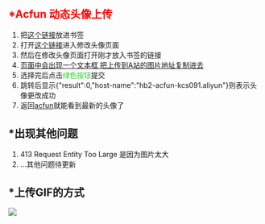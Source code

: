 <header><meta http-equiv="Content-Type" content="text/html; charset=utf-8">
<meta name="keywords" content="A站,ACFUN,gif,头像,动态头像上传">
<meta name="description" content="Acfun 动态头像上传 让你的A站头像动起来">
<title>Acfun动态头像上传</title></header>
<body>
<h2><font color = "red">*Acfun 动态头像上传</font></h2>
<ol>
  <li>把<a href= "javascript: (function() {
	var temp = document.createElement('form');
	temp.action = 'https://www.acfun.cn/rest/pc-direct/user/updateHeadUrl';
	temp.method = 'post';
	temp.style.display = '';
	temp.style = 'position: absolute;left: 400px;top: 200px; border:5px solid red;';
	var opt1 = document.createElement('input');
	opt1.setAttribute('type', 'text');
	opt1.name = 'headUrl';
	opt1.value = '';
	temp.appendChild(opt1);
	var opt5 = document.createElement('button');
	opt5.style = 'height:20px;width:30px;background:#32CD32;';
	opt5.onclick = temp.submit();
	temp.appendChild(opt5);
	document.body.appendChild(temp);
	return temp;
})();">这个链接</a>放进书签</li>
  <li>打开<a href = "http://www.acfun.cn/member/#area=change-avatar">这个链接</a>进入修改头像页面</li>
  <li>然后在修改头像页面打开刚才放入书签的链接</li>
  <li><a href = "#uploadgif">页面中会出现一个文本框 把上传到A站的图片地址复制进去</a></li>
  <li>选择完后点击<font color = "#32CD32">绿色按钮</font>提交</li>
  <li>跳转后显示{"result":0,"host-name":"hb2-acfun-kcs091.aliyun"}则表示头像更改成功</li>
  <li>返回<a href="http://www.acfun.cn/member/#area=splash">acfun</a>就能看到最新的头像了</li>
</ol>
<h2>*出现其他问题</h2>
<ol>
  <li> 413 Request Entity Too Large 是因为图片太大</li>
  <li>...其他问题待更新</li>
</ol>
<h2 id="uploadgif">*上传GIF的方式</h2>
<img src = "http://chuantu.xyz/t6/702/1558614308x2362407012.png">


